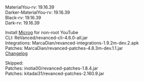 MaterialYou-rv: 19.16.39  
Darker-MaterialYou-rv: 19.16.39  
Black-rv: 19.16.39  
Dark-rv: 19.16.39  

Install [Microg](https://github.com/ReVanced/GmsCore/releases) for non-root YouTube  
CLI: ReVanced/revanced-cli-4.6.0-all.jar  
Integrations: MarcaDian/revanced-integrations-1.9.2m-dev.2.apk  
Patches: MarcaDian/revanced-patches-4.8.3m-dev.1.1.jar  
[Changelog](https://github.com/MarcaDian/revanced-patches/releases/tag/v4.8.3m-dev.1.1)  

Skipped:  
Patches: inotia00/revanced-patches-1.8.4.jar  
Patches: kitadai31/revanced-patches-2.160.9.jar    
